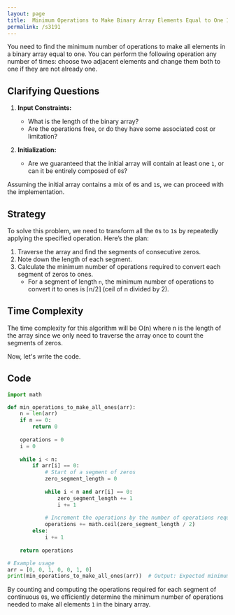```yaml
---
layout: page
title:  Minimum Operations to Make Binary Array Elements Equal to One I-out
permalink: /s3191
---
```


You need to find the minimum number of operations to make all elements in a binary array equal to one. You can perform the following operation any number of times: choose two adjacent elements and change them both to one if they are not already one.

## Clarifying Questions

1. **Input Constraints:**
   - What is the length of the binary array?
   - Are the operations free, or do they have some associated cost or limitation?
   
2. **Initialization:**
   - Are we guaranteed that the initial array will contain at least one `1`, or can it be entirely composed of `0`s?

Assuming the initial array contains a mix of `0`s and `1`s, we can proceed with the implementation.

## Strategy

To solve this problem, we need to transform all the `0`s to `1`s by repeatedly applying the specified operation. Here’s the plan:
1. Traverse the array and find the segments of consecutive zeros.
2. Note down the length of each segment.
3. Calculate the minimum number of operations required to convert each segment of zeros to ones.
   - For a segment of length `n`, the minimum number of operations to convert it to ones is ⌈n/2⌉ (ceil of n divided by 2).

## Time Complexity

The time complexity for this algorithm will be O(n) where n is the length of the array since we only need to traverse the array once to count the segments of zeros.

Now, let's write the code.

## Code

```python
import math

def min_operations_to_make_all_ones(arr):
    n = len(arr)
    if n == 0:
        return 0
    
    operations = 0
    i = 0
    
    while i < n:
        if arr[i] == 0:
            # Start of a segment of zeros
            zero_segment_length = 0
            
            while i < n and arr[i] == 0:
                zero_segment_length += 1
                i += 1
                
            # Increment the operations by the number of operations required to convert this segment
            operations += math.ceil(zero_segment_length / 2)
        else:
            i += 1
    
    return operations

# Example usage
arr = [0, 0, 1, 0, 0, 1, 0]
print(min_operations_to_make_all_ones(arr))  # Output: Expected minimum operations to make all elements 1
```

By counting and computing the operations required for each segment of continuous `0`s, we efficiently determine the minimum number of operations needed to make all elements `1` in the binary array.